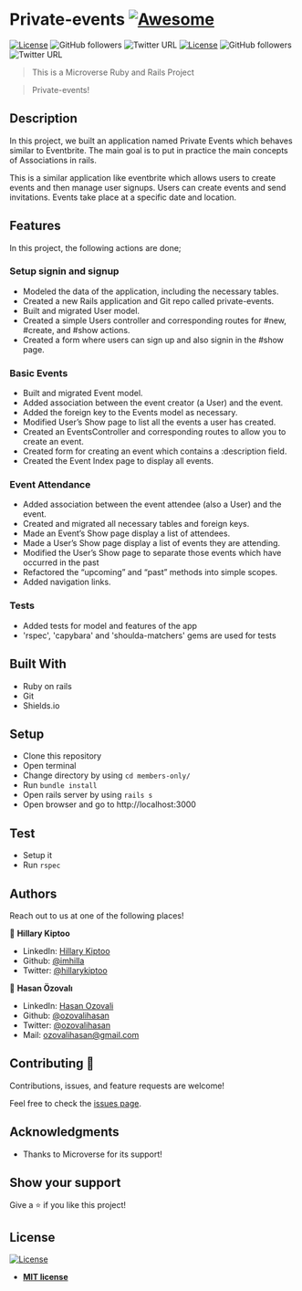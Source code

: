 # Private-events [![Awesome](https://cdn.rawgit.com/sindresorhus/awesome/d7305f38d29fed78fa85652e3a63e154dd8e8829/media/badge.svg)](https://github.com/ozovalihasan/private_events)

[![License](https://img.shields.io/badge/License-MIT-green.svg)]()
![GitHub followers](https://img.shields.io/github/followers/imhilla?label=imhilla&style=social)
![Twitter URL](https://img.shields.io/twitter/follow/hillarykiptoo_?label=Follow&style=social) [![License](https://img.shields.io/badge/License-MIT-green.svg)]()
![GitHub followers](https://img.shields.io/github/followers/ozovalihasan?label=ozovalihasan&style=social)
![Twitter URL](https://img.shields.io/twitter/follow/ozovalihasan?label=Follow&style=social)

> This is a Microverse Ruby and Rails Project

> Private-events!

## Description

In this project, we built an application named Private Events which behaves similar to Eventbrite. The main goal is to put in practice the main concepts of Associations in rails.

This is a similar application like eventbrite which allows users to create events and then manage user signups. Users can create events and send invitations. Events take place at a specific date and location.

## Features

In this project, the following actions are done;

### Setup signin and signup

- Modeled the data of the application, including the necessary tables.
- Created a new Rails application and Git repo called private-events.
- Built and migrated User model.
- Created a simple Users controller and corresponding routes for #new, #create, and #show actions.
- Created a form where users can sign up and also signin in the #show page.

### Basic Events

- Built and migrated Event model.
- Added association between the event creator (a User) and the event.
- Added the foreign key to the Events model as necessary.
- Modified User’s Show page to list all the events a user has created.
- Created an EventsController and corresponding routes to allow you to create an event.
- Created form for creating an event which contains a :description field.
- Created the Event Index page to display all events.

### Event Attendance

- Added association between the event attendee (also a User) and the event.
- Created and migrated all necessary tables and foreign keys.
- Made an Event’s Show page display a list of attendees.
- Made a User’s Show page display a list of events they are attending.
- Modified the User’s Show page to separate those events which have occurred in the past
- Refactored the “upcoming” and “past” methods into simple scopes.
- Added navigation links.

### Tests

- Added tests for model and features of the app
- 'rspec', 'capybara' and 'shoulda-matchers' gems are used for tests

## Built With

- Ruby on rails
- Git
- Shields.io

## Setup

- Clone this repository
- Open terminal
- Change directory by using `cd members-only/`
- Run `bundle install`
- Open rails server by using `rails s`
- Open browser and go to http://localhost:3000

## Test

- Setup it
- Run `rspec`

## Authors

Reach out to us at one of the following places!

👤 **Hillary Kiptoo**

- LinkedIn: [Hillary Kiptoo](https://www.linkedin.com/in/hillarykiptoo)
- Github: [@imhilla](https://github.com/imhilla)
- Twitter: [@hillarykiptoo](https://twitter.com/hillarykiptoo_)

👤 **Hasan Özovalı**

- LinkedIn: [Hasan Ozovali](https://www.linkedin.com/in/hasan-ozovali/)
- Github: [@ozovalihasan](https://github.com/ozovalihasan)
- Twitter: [@ozovalihasan](https://twitter.com/ozovalihasan)
- Mail: [ozovalihasan@gmail.com](ozovalihasan@gmail.com)

## Contributing 🤝

Contributions, issues, and feature requests are welcome!

Feel free to check the [issues page](./issues/).

## Acknowledgments

- Thanks to Microverse for its support!

## Show your support

Give a ⭐️ if you like this project!

## License

[![License](http://img.shields.io/:license-mit-blue.svg?style=flat-square)](http://badges.mit-license.org)

- **[MIT license](http://opensource.org/licenses/mit-license.php)**
